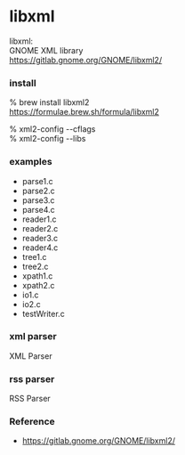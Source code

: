 libxml
===============


libxml: <br/>
GNOME XML library <br/>
https://gitlab.gnome.org/GNOME/libxml2/ <br/>


###  install 
% brew install libxml2 <br/>
https://formulae.brew.sh/formula/libxml2 <br/>

%  xml2-config --cflags  <br/>
 % xml2-config --libs  <br/>

### examples
- parse1.c  <br/>
- parse2.c  <br/>
- parse3.c  <br/>
- parse4.c  <br/>
- reader1.c  <br/>
- reader2.c  <br/>
- reader3.c  <br/>
- reader4.c  <br/>
- tree1.c  <br/>
- tree2.c  <br/>
- xpath1.c  <br/>
- xpath2.c  <br/>
- io1.c  <br/>
- io2.c  <br/>
- testWriter.c 

### xml parser
XML Parser <br/>

### rss parser
RSS Parser <br/>


### Reference <br/>
- https://gitlab.gnome.org/GNOME/libxml2/

